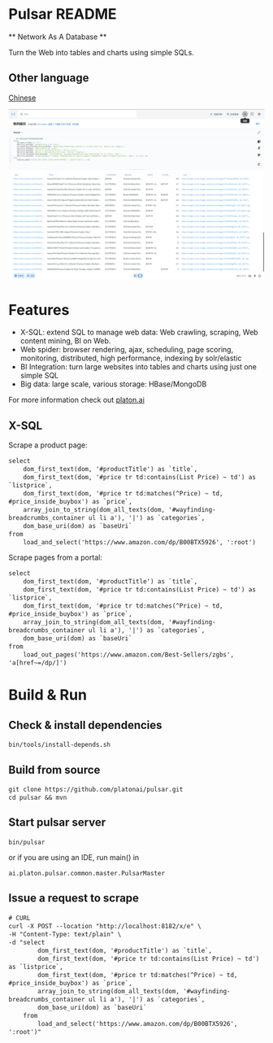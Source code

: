 Pulsar README
===================
** Network As A Database **

Turn the Web into tables and charts using simple SQLs.

## Other language
[Chinese](README.zh.md)

![product-screenshot](docs/images/pulsar-product-screenshot-1.png)

# Features
- X-SQL: extend SQL to manage web data: Web crawling, scraping, Web content mining, BI on Web.
- Web spider: browser rendering, ajax, scheduling, page scoring, monitoring, distributed, high performance, indexing by solr/elastic
- BI Integration: turn large websites into tables and charts using just one simple SQL
- Big data: large scale, various storage: HBase/MongoDB

For more information check out [platon.ai](http://platon.ai)

## X-SQL

Scrape a product page:

    select
        dom_first_text(dom, '#productTitle') as `title`,
        dom_first_text(dom, '#price tr td:contains(List Price) ~ td') as `listprice`,
        dom_first_text(dom, '#price tr td:matches(^Price) ~ td, #price_inside_buybox') as `price`,
        array_join_to_string(dom_all_texts(dom, '#wayfinding-breadcrumbs_container ul li a'), '|') as `categories`,
        dom_base_uri(dom) as `baseUri`
    from
        load_and_select('https://www.amazon.com/dp/B00BTX5926', ':root')

Scrape pages from a portal:

    select
        dom_first_text(dom, '#productTitle') as `title`,
        dom_first_text(dom, '#price tr td:contains(List Price) ~ td') as `listprice`,
        dom_first_text(dom, '#price tr td:matches(^Price) ~ td, #price_inside_buybox') as `price`,
        array_join_to_string(dom_all_texts(dom, '#wayfinding-breadcrumbs_container ul li a'), '|') as `categories`,
        dom_base_uri(dom) as `baseUri`
    from
        load_out_pages('https://www.amazon.com/Best-Sellers/zgbs', 'a[href~=/dp/]')

# Build & Run
## Check & install dependencies

    bin/tools/install-depends.sh

## Build from source

    git clone https://github.com/platonai/pulsar.git
    cd pulsar && mvn

## Start pulsar server

    bin/pulsar

or if you are using an IDE, run main() in

    ai.platon.pulsar.common.master.PulsarMaster

## Issue a request to scrape

    # CURL
    curl -X POST --location "http://localhost:8182/x/e" \
    -H "Content-Type: text/plain" \
    -d "select
            dom_first_text(dom, '#productTitle') as `title`,
            dom_first_text(dom, '#price tr td:contains(List Price) ~ td') as `listprice`,
            dom_first_text(dom, '#price tr td:matches(^Price) ~ td, #price_inside_buybox') as `price`,
            array_join_to_string(dom_all_texts(dom, '#wayfinding-breadcrumbs_container ul li a'), '|') as `categories`,
            dom_base_uri(dom) as `baseUri`
        from
            load_and_select('https://www.amazon.com/dp/B00BTX5926', ':root')"
